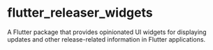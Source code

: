 # flutter_releaser_widgets

A Flutter package that provides opinionated UI widgets for displaying updates and other release-related information in Flutter applications.

